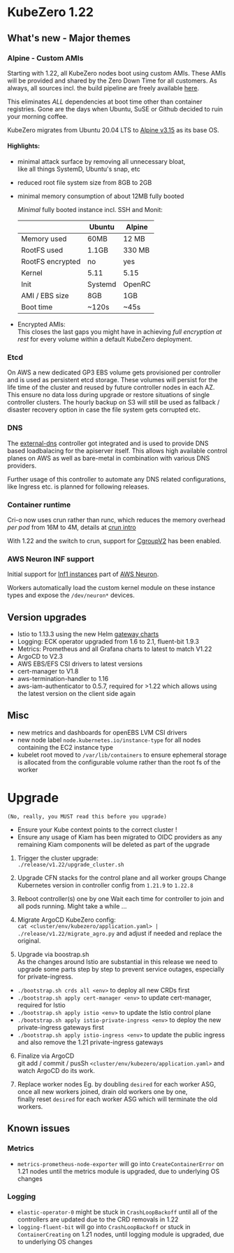 # KubeZero 1.22

## What's new - Major themes

### Alpine - Custom AMIs
Starting with 1.22, all KubeZero nodes boot using custom AMIs. These AMIs will be provided and shared by the Zero Down Time for all customers. As always, all sources incl. the build pipeline are freely available [here](https://git.zero-downtime.net/ZeroDownTime/alpine-zdt-images).

This eliminates *ALL* dependencies at boot time other than container registries. Gone are the days when Ubuntu, SuSE or Github decided to ruin your morning coffee.  

KubeZero migrates from Ubuntu 20.04 LTS to [Alpine v3.15](https://www.alpinelinux.org/releases/) as its base OS.  
#### Highlights:
- minimal attack surface by removing all unnecessary bloat,  
like all things SystemD, Ubuntu's snap, etc
- reduced root file system size from 8GB to 2GB
- minimal memory consumption of about 12MB fully booted

  *Minimal* fully booted instance incl. SSH and Monit:

  | | Ubuntu | Alpine|
  |-|--------|-----|
  | Memory used | 60MB | 12 MB |
  | RootFS used | 1.1GB | 330 MB |
  | RootFS encrypted | no | yes |
  | Kernel | 5.11 | 5.15 |
  | Init | Systemd | OpenRC |
  | AMI / EBS size | 8GB | 1GB |
  | Boot time | ~120s | ~45s |

- Encrypted AMIs:  
This closes the last gaps you might have in achieving *full encryption at rest* for every volume within a default KubeZero deployment. 

### Etcd
On AWS a new dedicated GP3 EBS volume gets provisioned per controller and is used as persistent etcd storage. These volumes will persist for the life time of the cluster and reused by future controller nodes in each AZ.  
This ensure no data loss during upgrade or restore situations of single controller clusters. The hourly backup on S3 will still be used as fallback / disaster recovery option in case the file system gets corrupted etc.  


### DNS
The [external-dns](https://github.com/kubernetes-sigs/external-dns) controller got integrated and is used to provide DNS based loadbalacing for the apiserver itself. This allows high available control planes on AWS as well as bare-metal in combination with various DNS providers.  

Further usage of this controller to automate any DNS related configurations, like Ingress etc. is planned for following releases.

### Container runtime
Cri-o now uses crun rather than runc, which reduces the memory overhead *per pod* from 16M to 4M, details at [crun intro](https://www.redhat.com/sysadmin/introduction-crun)  

With 1.22 and the switch to crun, support for [CgroupV2](https://www.kernel.org/doc/Documentation/cgroup-v2.txt) has been enabled.

### AWS Neuron INF support
Initial support for [Inf1 instances](https://aws.amazon.com/ec2/instance-types/inf1/) part of [AWS Neuron](https://aws.amazon.com/machine-learning/neuron/).  

Workers automatically load the custom kernel module on these instance types and expose the `/dev/neuron*` devices.

## Version upgrades
- Istio to 1.13.3 using the new Helm [gateway charts](https://istio.io/latest/docs/setup/additional-setup/gateway/)
- Logging: ECK operator upgraded from 1.6 to 2.1, fluent-bit 1.9.3
- Metrics: Prometheus and all Grafana charts to latest to match V1.22
- ArgoCD to V2.3
- AWS EBS/EFS CSI drivers to latest versions
- cert-manager to V1.8
- aws-termination-handler to 1.16
- aws-iam-authenticator to 0.5.7, required for >1.22 which allows using the latest version on the client side again

## Misc
- new metrics and dashboards for openEBS LVM CSI drivers
- new node label `node.kubernetes.io/instance-type` for all nodes containing the EC2 instance type
- kubelet root moved to `/var/lib/containers` to ensure ephemeral storage is allocated from the configurable volume rather than the root fs of the worker


# Upgrade
`(No, really, you MUST read this before you upgrade)`

- Ensure your Kube context points to the correct cluster !
- Ensure any usage of Kiam has been migrated to OIDC providers as any remaining Kiam components will be deleted as part of the upgrade

1. Trigger the cluster upgrade:  
`./release/v1.22/upgrade_cluster.sh`

2. Upgrade CFN stacks for the control plane and all worker groups
Change Kubernetes version in controller config from `1.21.9` to `1.22.8`

3. Reboot controller(s) one by one
Wait each time for controller to join and all pods running.
Might take a while ...

4. Migrate ArgoCD KubeZero config:  
  `cat <cluster/env/kubezero/application.yaml> | ./release/v1.22/migrate_agro.py` and adjust if needed and replace the original.

5. Upgrade via boostrap.sh  
As the changes around Istio are substantial in this release we need to upgrade some parts step by step to prevent service outages, especially for private-ingress.

- `./bootstrap.sh crds all <env>` to deploy all new CRDs first  
- `./bootstrap.sh apply cert-manager <env>` to update cert-manager, required for Istio  
- `./bootstrap.sh apply istio <env>` to update the Istio control plane  
- `./bootstrap.sh apply istio-private-ingress <env>` to deploy the new private-ingress gateways first
- `./bootstrap.sh apply istio-ingress <env>` to update the public ingress and also remove the 1.21 private-ingress gateways

6. Finalize via ArgoCD  
  git add / commit / pusSh `<cluster/env/kubezero/application.yaml>` and watch ArgoCD do its work.

7. Replace worker nodes
Eg. by doubling `desired` for each worker ASG,  
once all new workers joined, drain old workers one by one,  
finally reset `desired` for each worker ASG which will terminate the old workers.

## Known issues

### Metrics
- `metrics-prometheus-node-exporter` will go into `CreateContainerError`
on 1.21 nodes until the metrics module is upgraded, due to underlying OS changes

### Logging
- `elastic-operator-0` might be stuck in `CrashLoopBackoff` until all of the controllers are updated due to the CRD removals in 1.22
- `logging-fluent-bit` will go into `CrashLoopBackoff` or stuck in `ContainerCreating` on 1.21 nodes, until logging module is upgraded, due to underlying OS changes
